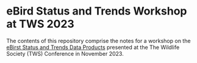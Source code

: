# eBird Status and Trends Workshop at TWS 2023

The contents of this repository comprise the notes for a workshop on the [eBirst Status and Trends Data Products](https://science.ebird.org/en/status-and-trends) presented at the The Wildlife Society (TWS) Conference in November 2023.
